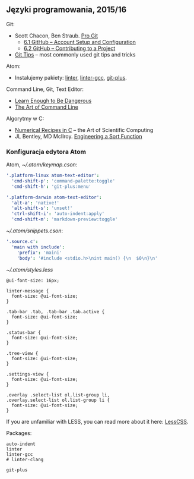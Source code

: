 ## Języki programowania, 2015/16

Git:

* Scott Chacon, Ben Straub. [Pro Git](https://git-scm.com/book/en/v2)
  - [6.1 GitHub – Account Setup and Configuration](https://git-scm.com/book/en/v2/GitHub-Account-Setup-and-Configuration)
  - [6.2 GitHub – Contributing to a Project](https://git-scm.com/book/en/v2/GitHub-Contributing-to-a-Project)
* [Git Tips](https://github.com/git-tips/tips) – most commonly used git tips and tricks

Atom:

* Instalujemy pakiety:
  [linter](https://github.com/atom-community/linter),
  [linter-gcc](https://atom.io/packages/linter-gcc),
  [git-plus](https://atom.io/packages/git-plush).

Command Line, Git, Text Editor:

* [Learn Enough to Be Dangerous](http://www.learnenough.com)
* [The Art of Command Line](https://github.com/jlevy/the-art-of-command-line)

Algorytmy w C:

* [Numerical Recipes in C](http://www2.units.it/ipl/students_area/imm2/files/Numerical_Recipes.pdf) –
  the Art of Scientific Computing
* JL Bentley, MD McIlroy.
  [Engineering a Sort Function](http://cs.fit.edu/~pkc/classes/writing/samples/bentley93engineering.pdf)


### Konfiguracja edytora Atom

Atom, *~/.atom/keymap.cson*:

```yaml
'.platform-linux atom-text-editor':
  'cmd-shift-p': 'command-palette:toggle'
  'cmd-shift-h': 'git-plus:menu'

'.platform-darwin atom-text-editor':
  'alt-a': 'native!'
  'alt-shift-s': 'unset!'
  'ctrl-shift-i': 'auto-indent:apply'
  'cmd-shift-m': 'markdown-preview:toggle'
```

*~/.atom/snippets.cson*:

```yaml
'.source.c':
  'main with include':
    'prefix': 'maini'
    'body': '#include <stdio.h>\nint main() {\n  $0\n}\n'
```

*~/.atom/styles.less*

```less
@ui-font-size: 16px;

linter-message {
  font-size: @ui-font-size;
}

.tab-bar .tab, .tab-bar .tab.active {
  font-size: @ui-font-size;
}

.status-bar {
  font-size: @ui-font-size;
}

.tree-view {
  font-size: @ui-font-size;
}

.settings-view {
  font-size: @ui-font-size;
}

.overlay .select-list ol.list-group li,
.overlay.select-list ol.list-group li {
  font-size: @ui-font-size;
}
```

If you are unfamiliar with LESS, you can read more about it here:
[LessCSS](http://www.lesscss.org).

Packages:

```
auto-indent
linter
linter-gcc
# linter-clang

git-plus
```
